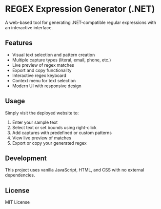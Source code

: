 # REGEX Expression Generator (.NET)

A web-based tool for generating .NET-compatible regular expressions with an interactive interface.

## Features

- Visual text selection and pattern creation
- Multiple capture types (literal, email, phone, etc.)
- Live preview of regex matches
- Export and copy functionality
- Interactive regex keyboard
- Context menu for text selection
- Modern UI with responsive design

## Usage

Simply visit the deployed website to:
1. Enter your sample text
2. Select text or set bounds using right-click
3. Add captures with predefined or custom patterns
4. View live preview of matches
5. Export or copy your generated regex

## Development

This project uses vanilla JavaScript, HTML, and CSS with no external dependencies.

## License

MIT License